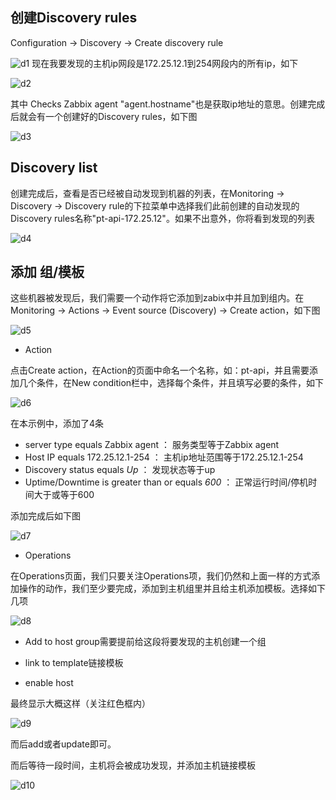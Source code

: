 

## 创建Discovery rules

Configuration -> Discovery -> Create discovery rule

![d1](E:\git\zabbix3-complete-works\img\d1.png)
 现在我要发现的主机ip网段是172.25.12.1到254网段内的所有ip，如下

![d2](E:\git\zabbix3-complete-works\img\d2.png)

其中 Checks Zabbix agent "agent.hostname"也是获取ip地址的意思。创建完成后就会有一个创建好的Discovery rules，如下图

![d3](E:\git\zabbix3-complete-works\img\d3.png)

## Discovery list

创建完成后，查看是否已经被自动发现到机器的列表，在Monitoring -> Discovery -> Discovery rule的下拉菜单中选择我们此前创建的自动发现的Discovery rules名称"pt-api-172.25.12"。如果不出意外，你将看到发现的列表

![d4](E:\git\zabbix3-complete-works\img\d4.png)

## 添加 组/模板

这些机器被发现后，我们需要一个动作将它添加到zabix中并且加到组内。在Monitoring -> Actions -> Event source (Discovery)  -> Create action，如下图

![d5](E:\git\zabbix3-complete-works\img\d5.png)

- Action

点击Create action，在Action的页面中命名一个名称，如：pt-api，并且需要添加几个条件，在New condition栏中，选择每个条件，并且填写必要的条件，如下

![d6](E:\git\zabbix3-complete-works\img\d6.png)

在本示例中，添加了4条

- server type  equals  Zabbix agent ：  服务类型等于Zabbix agent
- Host IP equals 172.25.12.1-254  ： 主机ip地址范围等于172.25.12.1-254
- Discovery status equals *Up*  ： 发现状态等于up
- Uptime/Downtime is greater than or equals *600*  ： 正常运行时间/停机时间大于或等于600

添加完成后如下图

![d7](E:\git\zabbix3-complete-works\img\d7.png)

- Operations

在Operations页面，我们只要关注Operations项，我们仍然和上面一样的方式添加操作的动作，我们至少要完成，添加到主机组里并且给主机添加模板。选择如下几项

![d8](E:\git\zabbix3-complete-works\img\d8.png)

- Add to host group需要提前给这段将要发现的主机创建一个组

- link to template链接模板

- enable host 

最终显示大概这样（关注红色框内）

![d9](E:\git\zabbix3-complete-works\img\d9.png)

而后add或者update即可。

而后等待一段时间，主机将会被成功发现，并添加主机链接模板

![d10](E:\git\zabbix3-complete-works\img\d10.png)